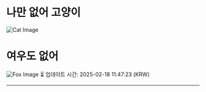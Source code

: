 
# 나만 없어 고양이

![Cat Image](https://cdn2.thecatapi.com/images/btf.jpg)

# 여우도 없어
![Fox Image](https://randomfox.ca/images/32.jpg)
⏳ 업데이트 시간: 2025-02-18 11:47:23 (KRW)

---
